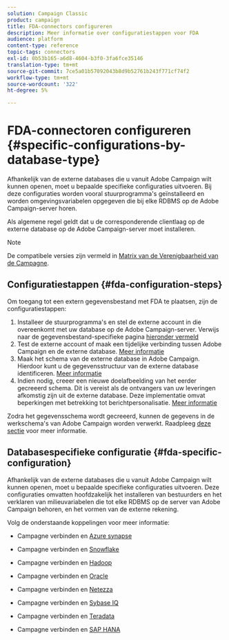 ```yaml
---
solution: Campaign Classic
product: campaign
title: FDA-connectors configureren
description: Meer informatie over configuratiestappen voor FDA
audience: platform
content-type: reference
topic-tags: connectors
exl-id: 0b53b165-a6d8-4604-b3f0-3fa6fce35146
translation-type: tm+mt
source-git-commit: 7ce5a01b57092043b8d9b52761b243f771cf74f2
workflow-type: tm+mt
source-wordcount: '322'
ht-degree: 5%

---
```


# FDA-connectoren configureren {#specific-configurations-by-database-type}

Afhankelijk van de externe databases die u vanuit Adobe Campaign wilt kunnen openen, moet u bepaalde specifieke configuraties uitvoeren. Bij deze configuraties worden vooral stuurprogramma&#39;s geïnstalleerd en worden omgevingsvariabelen opgegeven die bij elke RDBMS op de Adobe Campaign-server horen.

Als algemene regel geldt dat u de corresponderende clientlaag op de externe database op de Adobe Campaign-server moet installeren.

>[!NOTE]
>
>De compatibele versies zijn vermeld in [Matrix van de Verenigbaarheid van de Campagne](../../rn/using/compatibility-matrix.md#FederatedDataAccessFDA).


## Configuratiestappen {#fda-configuration-steps}

Om toegang tot een extern gegevensbestand met FDA te plaatsen, zijn de configuratiestappen:

1. Installeer de stuurprogramma&#39;s en stel de externe account in die overeenkomt met uw database op de Adobe Campaign-server. Verwijs naar de gegevensbestand-specifieke pagina [hieronder vermeld ](#fda-specific-configuration)
1. Test de externe account of maak een tijdelijke verbinding tussen Adobe Campaign en de externe database. [Meer informatie](../../installation/using/connecting-to-database.md)
1. Maak het schema van de externe database in Adobe Campaign. Hierdoor kunt u de gegevensstructuur van de externe database identificeren. [Meer informatie](../../installation/using/creating-data-schema.md)
1. Indien nodig, creeer een nieuwe doelafbeelding van het eerder gecreeerd schema. Dit is vereist als de ontvangers van uw leveringen afkomstig zijn uit de externe database. Deze implementatie omvat beperkingen met betrekking tot berichtpersonalisatie. [Meer informatie](../../installation/using/defining-data-mapping.md)

Zodra het gegevensschema wordt gecreeerd, kunnen de gegevens in de werkschema&#39;s van Adobe Campaign worden verwerkt. Raadpleeg [deze sectie](../../workflow/using/accessing-an-external-database--fda-.md) voor meer informatie.

## Databasespecifieke configuratie {#fda-specific-configuration}

Afhankelijk van de externe databases die u vanuit Adobe Campaign wilt kunnen openen, moet u bepaalde specifieke configuraties uitvoeren. Deze configuraties omvatten hoofdzakelijk het installeren van bestuurders en het verklaren van milieuvariabelen die tot elke RDBMS op de server van Adobe Campaign behoren, en het vormen van de externe rekening.

Volg de onderstaande koppelingen voor meer informatie:

* Campagne verbinden en [Azure synapse](../../installation/using/configure-fda-synapse.md)

* Campagne verbinden en [Snowflake](../../installation/using/configure-fda-snowflake.md)

* Campagne verbinden en [Hadoop](../../installation/using/configure-fda-hadoop.md)

* Campagne verbinden en [Oracle](../../installation/using/configure-fda-oracle.md)

* Campagne verbinden en [Netezza](../../installation/using/configure-fda-netezza.md)

* Campagne verbinden en [Sybase IQ](../../installation/using/configure-fda-sybase.md)

* Campagne verbinden en [Teradata](../../installation/using/configure-fda-teradata.md)

* Campagne verbinden en [SAP HANA](../../installation/using/configure-fda-sap-hana.md)
